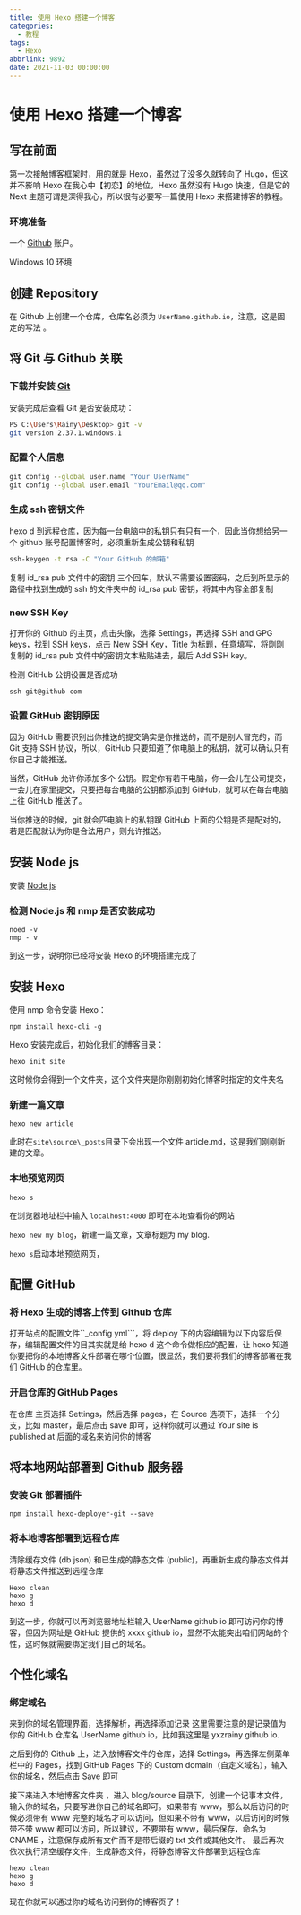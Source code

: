 ```yaml
---
title: 使用 Hexo 搭建一个博客
categories:
  - 教程
tags:
  - Hexo
abbrlink: 9892
date: 2021-11-03 00:00:00
---
```


# 使用 Hexo 搭建一个博客

## 写在前面

第一次接触博客框架时，用的就是 Hexo，虽然过了没多久就转向了 Hugo，但这并不影响 Hexo 在我心中【初恋】的地位，Hexo 虽然没有 Hugo 快速，但是它的 Next 主题可谓是深得我心，所以很有必要写一篇使用 Hexo 来搭建博客的教程。

### 环境准备

一个 [Github](https://github.com/) 账户。

Windows 10 环境

## 创建 Repository

在 Github 上创建一个仓库，仓库名必须为 `UserName.github.io`，注意，这是固定的写法 。

## 将 Git 与 Github 关联

### 下载并安装 [Git](https://git-scm.com/)

安装完成后查看 Git 是否安装成功：

```sh
PS C:\Users\Rainy\Desktop> git -v
git version 2.37.1.windows.1
```

### 配置个人信息

```cmd
git config --global user.name "Your UserName"
git config --global user.email "YourEmail@qq.com"
```

### 生成 ssh 密钥文件

hexo d 到远程仓库，因为每一台电脑中的私钥只有只有一个，因此当你想给另一个 github 账号配置博客时，必须重新生成公钥和私钥

```cmd
ssh-keygen -t rsa -C "Your GitHub 的邮箱"
```

复制 id_rsa pub 文件中的密钥
三个回车，默认不需要设置密码，之后到所显示的路径中找到生成的 ssh 的文件夹中的 id_rsa pub 密钥，将其中内容全部复制

### new SSH Key

打开你的 Github 的主页，点击头像，选择 Settings，再选择 SSH and GPG keys，找到 SSH keys，点击 New SSH Key，Title 为标题，任意填写，将刚刚复制的 id_rsa pub 文件中的密钥文本粘贴进去，最后 Add SSH key。

检测 GitHub 公钥设置是否成功

    ssh git@github com

### 设置 GitHub 密钥原因

因为 GitHub 需要识别出你推送的提交确实是你推送的，而不是别人冒充的，而 Git 支持 SSH 协议，所以，GitHub 只要知道了你电脑上的私钥，就可以确认只有你自己才能推送。

当然，GitHub 允许你添加多个 公钥。假定你有若干电脑，你一会儿在公司提交，一会儿在家里提交，只要把每台电脑的公钥都添加到 GitHub，就可以在每台电脑上往 GitHub 推送了。

当你推送的时候，git 就会匹电脑上的私钥跟 GitHub 上面的公钥是否是配对的，若是匹配就认为你是合法用户，则允许推送。

## 安装 Node js

安装 [Node js](https://nodejsorg/zh-cn/)

### 检测 Node.js 和 nmp 是否安装成功

    noed -v
    nmp - v

到这一步，说明你已经将安装 Hexo 的环境搭建完成了

## 安装 Hexo

使用 nmp 命令安装 Hexo：

    npm install hexo-cli -g

Hexo 安装完成后，初始化我们的博客目录：

    hexo init site

这时候你会得到一个文件夹，这个文件夹是你刚刚初始化博客时指定的文件夹名

### 新建一篇文章

`hexo new article `

此时在`site\source\_posts`目录下会出现一个文件 article.md，这是我们刚刚新建的文章。

### 本地预览网页


    hexo s

在浏览器地址栏中输入 `localhost:4000` 即可在本地查看你的网站

`hexo new my blog`，新建一篇文章，文章标题为 my blog.

`hexo s`启动本地预览网页，

## 配置 GitHub

### 将 Hexo 生成的博客上传到 Github 仓库

打开站点的配置文件``\_config yml```，将 deploy 下的内容编辑为以下内容后保存，编辑配置文件的目其实就是给 hexo d 这个命令做相应的配置，让 hexo 知道你要把你的本地博客文件部署在哪个位置，很显然，我们要将我们的博客部署在我们 GitHub 的仓库里。

### 开启仓库的 GitHub Pages

在仓库 主页选择 Settings，然后选择 pages，在 Source 选项下，选择一个分支，比如 master，最后点击 save 即可，这样你就可以通过 Your site is published at 后面的域名来访问你的博客

## 将本地网站部署到 Github 服务器

### 安装 Git 部署插件

    npm install hexo-deployer-git --save

### 将本地博客部署到远程仓库

清除缓存文件 (db json) 和已生成的静态文件 (public)，再重新生成的静态文件并将静态文件推送到远程仓库

    Hexo clean
    hexo g
    hexo d

到这一步，你就可以再浏览器地址栏输入 UserName github io 即可访问你的博客，但因为网址是 GitHub 提供的 xxxx github io，显然不太能突出咱们网站的个性，这时候就需要绑定我们自己的域名。

## 个性化域名

### 绑定域名

来到你的域名管理界面，选择解析，再选择添加记录
这里需要注意的是记录值为你的 GitHub 仓库名 UserName github io，比如我这里是 yxzrainy github io.

之后到你的 Github 上，进入放博客文件的仓库，选择 Settings，再选择左侧菜单栏中的 Pages，找到 GitHub Pages 下的 Custom domain（自定义域名），输入你的域名，然后点击 Save 即可

接下来进入本地博客文件夹 ，进入 blog/source 目录下，创建一个记事本文件，输入你的域名，只要写进你自己的域名即可。如果带有 www，那么以后访问的时候必须带有 www 完整的域名才可以访问，但如果不带有 www，以后访问的时候带不带 www 都可以访问，所以建议，不要带有 www，最后保存，命名为 CNAME ，注意保存成所有文件而不是带后缀的 txt 文件或其他文件。
最后再次依次执行清空缓存文件，生成静态文件，将静态博客文件部署到远程仓库

    hexo clean
    hexo g
    hexo d

现在你就可以通过你的域名访问到你的博客页了！
